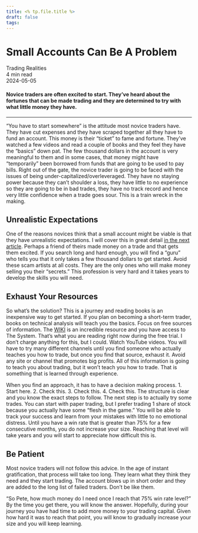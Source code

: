```yaml
---
title: <% tp.file.title %>
draft: false
tags:
---
```


<div class="bg-secondary">
<h1 class="py-5 ms-3 ms-md-4 my-0">Small Accounts Can Be A Problem</h1>
</div>
<div class="d-flex align-items-center flex-wrap text-muted ps-3 ps-md-4 py-3 border-top border-bottom">
<div class="border-end pe-3 me-3">
<span class="badge bg-faded-primary text-primary">
Trading Realities </span>
</div>
<div class="fs-sm pe-3 border-end me-3">4 min read</div>
<div class="fs-sm">
2024-05-05 </div>
</div>
<section class="px-3 px-md-4 py-4">
<h4 class="wp-block-heading">Novice traders are often excited to start. They’ve heard about the fortunes that can be made trading and they are determined to try with what little money they have.</h4>
<hr class="wp-block-separator has-alpha-channel-opacity">
<p>“You have to start somewhere” is the attitude most novice traders have. They have cut expenses and they have scraped together all they have to fund an account. This money is their “ticket” to fame and fortune. They’ve watched a few videos and read a couple of books and they feel they have the “basics” down pat. The few thousand dollars in the account is very meaningful to them and in some cases, that money might have “temporarily” been borrowed from funds that are going to be used to pay bills. Right out of the gate, the novice trader is going to be faced with the issues of being under-capitalized/overleveraged. They have no staying power because they can’t shoulder a loss, they have little to no experience so they are going to be in bad trades, they have no track record and hence very little confidence when a trade goes sour. This is a train wreck in the making.</p>
<h2 class="wp-block-heading" id="Unrealistic_Expectations">Unrealistic Expectations</h2>
<p>One of the reasons novices think that a small account might be viable is that they have unrealistic expectations. I will cover this in great detail <a href="https://oneoption.com/the-system/common-mistakes/unrealistic-expectations/">in the next article</a>. Perhaps a friend of theirs made money on a trade and that gets them excited. If you search long and hard enough, you will find a “guru” who tells you that it only takes a few thousand dollars to get started. Avoid these scam artists at all costs. They are the only ones who will make money selling you their “secrets.” This profession is very hard and it takes years to develop the skills you will need. </p>
<h2 class="wp-block-heading" id="Exhaust_Your_Resources">Exhaust Your Resources</h2>
<p>So what’s the solution? This is a journey and reading books is an inexpensive way to get started. If you plan on becoming a short-term trader, books on technical analysis will teach you the basics. Focus on free sources of information. The <a href="https://www.reddit.com/r/RealDayTrading/wiki/index/" target="_blank" rel="noopener">WIKI</a> is an incredible resource and you have access to The System. That’s what you are reading right now during the free trial. I don’t charge anything for this, but I could. Watch YouTube videos. You will have to try many different channels until you find someone who actually teaches you how to trade, but once you find that source, exhaust it. Avoid any site or channel that promotes big profits. All of this information is going to teach you about trading, but it won’t teach you how to trade. That is something that is learned through experience. </p>
<p>When you find an approach, it has to have a decision making process. 1. Start here. 2. Check this. 3. Check this. 4. Check this. The structure is clear and you know the exact steps to follow. The next step is to actually try some trades. You can start with paper trading, but I prefer trading 1 share of stock because you actually have some “flesh in the game.” You will be able to track your success and learn from your mistakes with little to no emotional distress. Until you have a win rate that is greater than 75% for a few consecutive months, you do not increase your size. Reaching that level will take years and you will start to appreciate how difficult this is. </p>
<h2 class="wp-block-heading" id="Be_Patient">Be Patient</h2>
<p>Most novice traders will not follow this advice. In the age of instant gratification, that process will take too long. They learn what they think they need and they start trading. The account blows up in short order and they are added to the long list of failed traders. Don’t be like them. </p>
<p>“So Pete, how much money do I need once I reach that 75% win rate level?” By the time you get there, you will know the answer. Hopefully, during your journey you have had time to add more money to your trading capital. Given how hard it was to reach that point, you will know to gradually increase your size and you will keep learning.</p>
</section>
